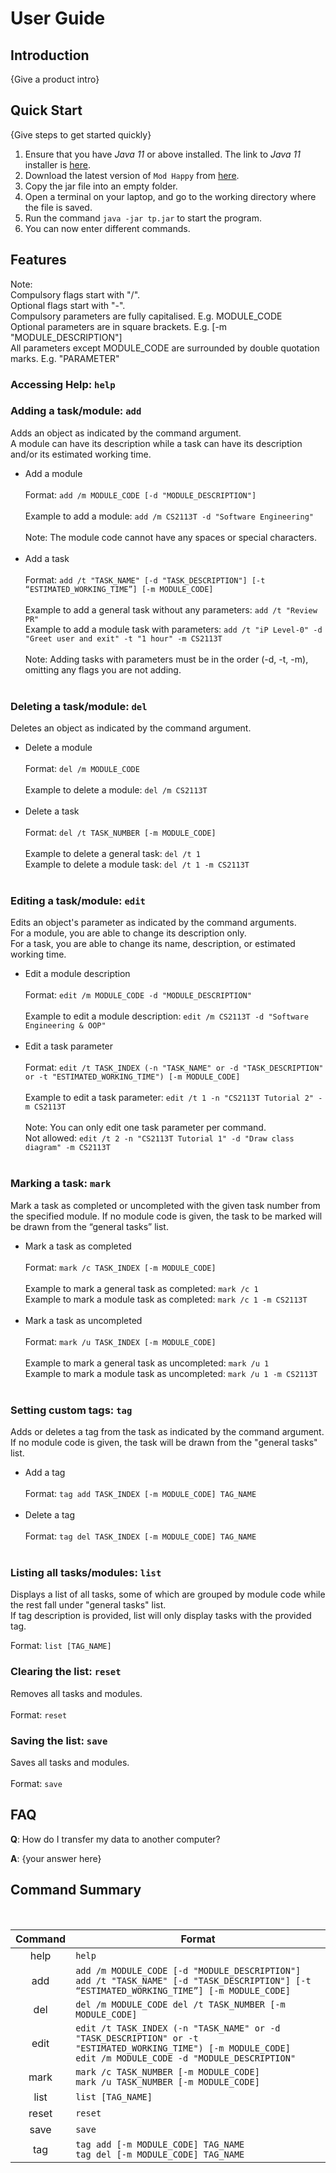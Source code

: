 # User Guide

## Introduction

{Give a product intro}

## Quick Start

{Give steps to get started quickly}

1. Ensure that you have _Java 11_ or above installed. The link to _Java 11_ installer is [here](https://docs.aws.amazon.com/corretto/latest/corretto-11-ug/downloads-list.html).
2. Download the latest version of `Mod Happy` from [here](http://link.to/duke).
3. Copy the jar file into an empty folder.
4. Open a terminal on your laptop, and go to the working directory where the file is saved.
5. Run the command  `java -jar tp.jar` to start the program.
6. You can now enter different commands.

## Features

Note:<br>
Compulsory flags start with "/". <br>
Optional flags start with "-". <br>
Compulsory parameters are fully capitalised. E.g. MODULE_CODE <br>
Optional parameters are in square brackets. E.g. [-m "MODULE_DESCRIPTION"] <br>
All parameters except MODULE_CODE are surrounded by double quotation marks. E.g. "PARAMETER"

### Accessing Help: `help`

### Adding a task/module: `add`

Adds an object as indicated by the command argument. <br>
A module can have its description while a task can have its description and/or its estimated working time.

- Add a module <br><br>
  Format: `add /m MODULE_CODE [-d "MODULE_DESCRIPTION"]`<br><br>
  Example to add a module: `add /m CS2113T -d "Software Engineering"`<br><br>
  Note: The module code cannot have any spaces or special characters.<br><br>
- Add a task <br><br>
  Format: `add /t "TASK_NAME" [-d "TASK_DESCRIPTION"] [-t “ESTIMATED_WORKING_TIME”] [-m MODULE_CODE]`<br><br>
  Example to add a general task without any parameters: `add /t "Review PR"`<br>
  Example to add a module task with parameters: `add /t "iP Level-0" -d "Greet user and exit" -t "1 hour" -m CS2113T`
<br><br>
  Note: Adding tasks with parameters must be in the order (-d, -t, -m), omitting any flags you are not adding.<br><br>

### Deleting a task/module: `del`

Deletes an object as indicated by the command argument.

- Delete a module <br><br>
  Format: `del /m MODULE_CODE`<br><br>
  Example to delete a module: `del /m CS2113T`<br><br>
- Delete a task <br><br>
  Format: `del /t TASK_NUMBER [-m MODULE_CODE]`<br><br>
  Example to delete a general task: `del /t 1`<br>
  Example to delete a module task: `del /t 1 -m CS2113T`<br><br>

### Editing a task/module: `edit`

Edits an object's parameter as indicated by the command arguments.<br>
For a module, you are able to change its description only.<br>
For a task, you are able to change its name, description, or estimated working time.

- Edit a module description <br><br>
  Format: `edit /m MODULE_CODE -d "MODULE_DESCRIPTION"` <br><br>
  Example to edit a module description: `edit /m CS2113T -d "Software Engineering & OOP"`<br><br>
- Edit a task parameter <br><br>
  Format: `edit /t TASK_INDEX (-n "TASK_NAME" or -d "TASK_DESCRIPTION" or -t "ESTIMATED_WORKING_TIME") [-m MODULE_CODE]`
  <br><br>
  Example to edit a task parameter: `edit /t 1 -n "CS2113T Tutorial 2" -m CS2113T` <br><br>
  Note: You can only edit one task parameter per command. <br>
  Not allowed: `edit /t 2 -n "CS2113T Tutorial 1" -d "Draw class diagram" -m CS2113T`<br><br>

### Marking a task: `mark`

Mark a task as completed or uncompleted with the given task number from the specified module. If no module code is given, the task to be marked will be drawn from the “general tasks” list.

- Mark a task as completed <br><br>
  Format: `mark /c TASK_INDEX [-m MODULE_CODE]` <br><br>
  Example to mark a general task as completed: `mark /c 1`<br>
  Example to mark a module task as completed: `mark /c 1 -m CS2113T`<br><br>
- Mark a task as uncompleted <br><br>
  Format: `mark /u TASK_INDEX [-m MODULE_CODE]` <br><br>
  Example to mark a general task as uncompleted: `mark /u 1`<br>
  Example to mark a module task as uncompleted: `mark /u 1 -m CS2113T`<br><br>

### Setting custom tags: `tag`

Adds or deletes a tag from the task as indicated by the command argument. If no module code is given, the task will be drawn from the "general tasks" list.

- Add a tag <br><br>
  Format: `tag add TASK_INDEX [-m MODULE_CODE] TAG_NAME` <br><br>
- Delete a tag <br><br>
  Format: `tag del TASK_INDEX [-m MODULE_CODE] TAG_NAME` <br><br>

### Listing all tasks/modules: `list`

Displays a list of all tasks, some of which are grouped by module code while the rest fall under "general tasks" list.<br>
If tag description is provided, list will only display tasks with the provided tag.

Format: `list [TAG_NAME]`

### Clearing the list: `reset`

Removes all tasks and modules. <br><br>
Format: `reset`

### Saving the list: `save`

Saves all tasks and modules. <br><br>
Format: `save`

## FAQ

**Q**: How do I transfer my data to another computer?

**A**: {your answer here}

## Command Summary
<br>

| Command | Format                                                                                                                                                            |
|:-------:|-------------------------------------------------------------------------------------------------------------------------------------------------------------------|
|  help   | `help`                                                                                                                                                            |
|   add   | `add /m MODULE_CODE [-d "MODULE_DESCRIPTION"]`<br>`add /t "TASK_NAME" [-d "TASK_DESCRIPTION"] [-t “ESTIMATED_WORKING_TIME”] [-m MODULE_CODE]`                     |
|   del   | `del /m MODULE_CODE del /t TASK_NUMBER [-m MODULE_CODE]`                                                                                                          |
|  edit   | `edit /t TASK_INDEX (-n "TASK_NAME" or -d "TASK_DESCRIPTION" or -t "ESTIMATED_WORKING_TIME") [-m MODULE_CODE]` <br> `edit /m MODULE_CODE -d "MODULE_DESCRIPTION"` |
|  mark   | `mark /c TASK_NUMBER [-m MODULE_CODE]`<br>`mark /u TASK_NUMBER [-m MODULE_CODE]`                                                                                  |
|  list   | `list [TAG_NAME]`                                                                                                                                                 |
|  reset  | `reset`                                                                                                                                                           |
|  save   | `save`                                                                                                                                                            |
|   tag   | `tag add [-m MODULE_CODE] TAG_NAME`<br>`tag del [-m MODULE_CODE] TAG_NAME`                                                                                        |
